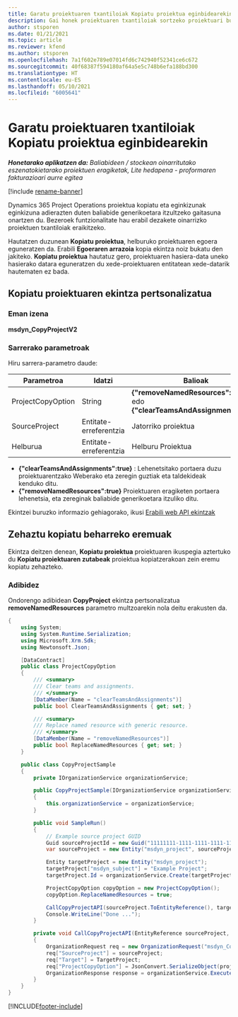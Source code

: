 ```yaml
---
title: Garatu proiektuaren txantiloiak Kopiatu proiektua eginbidearekin
description: Gai honek proiektuaren txantiloiak sortzeko proiektuari buruzko informazioa eskaintzen du Kopiatu proiektua ekintza pertsonalizatua erabiliz.
author: stsporen
ms.date: 01/21/2021
ms.topic: article
ms.reviewer: kfend
ms.author: stsporen
ms.openlocfilehash: 7a1f602e789e07014fd6c742940f52341ce6c672
ms.sourcegitcommit: 40f68387f594180af64a5e5c748b6efa188bd300
ms.translationtype: HT
ms.contentlocale: eu-ES
ms.lasthandoff: 05/10/2021
ms.locfileid: "6005641"
---
```

# <a name="develop-project-templates-with-copy-project"></a>Garatu proiektuaren txantiloiak Kopiatu proiektua eginbidearekin

_**Honetarako aplikatzen da:** Baliabideen / stockean oinarritutako eszenatokietarako proiektuen eragiketak, Lite hedapena - proformaren fakturazioari aurre egitea_

[!include [rename-banner](~/includes/cc-data-platform-banner.md)]

Dynamics 365 Project Operations proiektua kopiatu eta eginkizunak eginkizuna adierazten duten baliabide generikoetara itzultzeko gaitasuna onartzen du. Bezeroek funtzionalitate hau erabil dezakete oinarrizko proiektuen txantiloiak eraikitzeko.

Hautatzen duzunean **Kopiatu proiektua**, helburuko proiektuaren egoera eguneratzen da. Erabili **Egoeraren arrazoia** kopia ekintza noiz bukatu den jakiteko. **Kopiatu proiektua** hautatuz gero, proiektuaren hasiera-data uneko hasierako datara eguneratzen du xede-proiektuaren entitatean xede-datarik hautematen ez bada.

## <a name="copy-project-custom-action"></a>Kopiatu proiektuaren ekintza pertsonalizatua 

### <a name="name"></a>Eman izena 

**msdyn_CopyProjectV2**

### <a name="input-parameters"></a>Sarrerako parametroak
Hiru sarrera-parametro daude:

| Parametroa          | Idatzi   | Balioak                                                   | 
|--------------------|--------|----------------------------------------------------------|
| ProjectCopyOption  | String | **{"removeNamedResources":true}** edo **{"clearTeamsAndAssignments":true}** |
| SourceProject      | Entitate-erreferentzia | Jatorriko proiektua |
| Helburua             | Entitate-erreferentzia | Helburu Proiektua |


- **{"clearTeamsAndAssignments":true}** : Lehenetsitako portaera duzu proiektuarentzako Weberako eta zeregin guztiak eta taldekideak kenduko ditu.
- **{"removeNamedResources":true}** Proiektuaren eragiketen portaera lehenetsia, eta zereginak baliabide generikoetara itzuliko ditu.

Ekintzei buruzko informazio gehiagorako, ikusi [Erabili web API ekintzak](/powerapps/developer/common-data-service/webapi/use-web-api-actions)

## <a name="specify-fields-to-copy"></a>Zehaztu kopiatu beharreko eremuak 
Ekintza deitzen denean, **Kopiatu proiektua** proiektuaren ikuspegia aztertuko du **Kopiatu proiektuaren zutabeak** proiektua kopiatzerakoan zein eremu kopiatu zehazteko.


### <a name="example"></a>Adibidez
Ondorengo adibidean **CopyProject** ekintza pertsonalizatua **removeNamedResources** parametro multzoarekin nola deitu erakusten da.
```C#
{
    using System;
    using System.Runtime.Serialization;
    using Microsoft.Xrm.Sdk;
    using Newtonsoft.Json;

    [DataContract]
    public class ProjectCopyOption
    {
        /// <summary>
        /// Clear teams and assignments.
        /// </summary>
        [DataMember(Name = "clearTeamsAndAssignments")]
        public bool ClearTeamsAndAssignments { get; set; }

        /// <summary>
        /// Replace named resource with generic resource.
        /// </summary>
        [DataMember(Name = "removeNamedResources")]
        public bool ReplaceNamedResources { get; set; }
    }

    public class CopyProjectSample
    {
        private IOrganizationService organizationService;

        public CopyProjectSample(IOrganizationService organizationService)
        {
            this.organizationService = organizationService;
        }

        public void SampleRun()
        {
            // Example source project GUID
            Guid sourceProjectId = new Guid("11111111-1111-1111-1111-111111111111");
            var sourceProject = new Entity("msdyn_project", sourceProjectId);

            Entity targetProject = new Entity("msdyn_project");
            targetProject["msdyn_subject"] = "Example Project";
            targetProject.Id = organizationService.Create(targetProject);

            ProjectCopyOption copyOption = new ProjectCopyOption();
            copyOption.ReplaceNamedResources = true;

            CallCopyProjectAPI(sourceProject.ToEntityReference(), targetProject.ToEntityReference(), copyOption);
            Console.WriteLine("Done ...");
        }

        private void CallCopyProjectAPI(EntityReference sourceProject, EntityReference TargetProject, ProjectCopyOption projectCopyOption)
        {
            OrganizationRequest req = new OrganizationRequest("msdyn_CopyProjectV2");
            req["SourceProject"] = sourceProject;
            req["Target"] = TargetProject;
            req["ProjectCopyOption"] = JsonConvert.SerializeObject(projectCopyOption);
            OrganizationResponse response = organizationService.Execute(req);
        }
    }
}
```


[!INCLUDE[footer-include](../includes/footer-banner.md)]